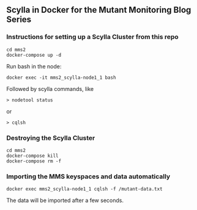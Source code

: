 ## Scylla in Docker for the Mutant Monitoring Blog Series

### Instructions for setting up a Scylla Cluster from this repo

```
cd mms2
docker-compose up -d
```

Run bash in the node:
```
docker exec -it mms2_scylla-node1_1 bash
```

Followed by scylla commands, like
```
> nodetool status
```
or
```
> cqlsh
```

### Destroying the Scylla Cluster 
```
cd mms2
docker-compose kill
docker-compose rm -f
```
### Importing the MMS keyspaces and data automatically 

```
docker exec mms2_scylla-node1_1 cqlsh -f /mutant-data.txt
```

The data will be imported after a few seconds.


